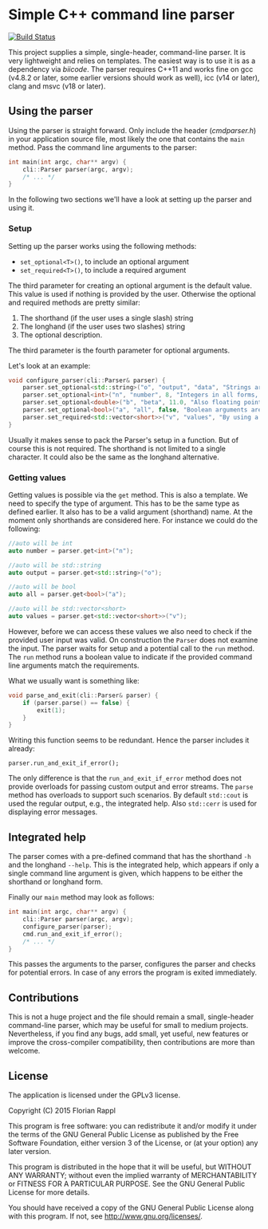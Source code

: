 # Simple C++ command line parser

[![Build Status](https://webapi.biicode.com/v1/badges/FlorianRappl/FlorianRappl/CmdParser/master)](https://www.biicode.com/FlorianRappl/CmdParser)

This project supplies a simple, single-header, command-line parser. It is very lightweight and relies on templates. The easiest way is to use it is as a dependency via *biicode*. The parser requires C++11 and works fine on gcc (v4.8.2 or later, some earlier versions should work as well), icc (v14 or later), clang and msvc (v18 or later).

## Using the parser

Using the parser is straight forward. Only include the header (*cmdparser.h*) in your application source file, most likely the one that contains the `main` method. Pass the command line arguments to the parser:

```cpp
int main(int argc, char** argv) {
	cli::Parser parser(argc, argv);
	/* ... */
}
```

In the following two sections we'll have a look at setting up the parser and using it.

### Setup

Setting up the parser works using the following methods:

* `set_optional<T>()`, to include an optional argument
* `set_required<T>()`, to include a required argument

The third parameter for creating an optional argument is the default value. This value is used if nothing is provided by the user. Otherwise the optional and required methods are pretty similar:

1. The shorthand (if the user uses a single slash) string
2. The longhand (if the user uses two slashes) string
3. The optional description.

The third parameter is the fourth parameter for optional arguments.

Let's look at an example:

```cpp
void configure_parser(cli::Parser& parser) {
	parser.set_optional<std::string>("o", "output", "data", "Strings are naturally included.");
	parser.set_optional<int>("n", "number", 8, "Integers in all forms, e.g., unsigned int, long long, ..., are possible.");
	parser.set_optional<double>("b", "beta", 11.0, "Also floating point values are possible.");
	parser.set_optional<bool>("a", "all", false, "Boolean arguments are simply switched when encountered, i.e. false to true if provided.");
	parser.set_required<std::vector<short>>("v", "values", "By using a vector it is possible to receive a multitude of inputs.");
}
```

Usually it makes sense to pack the Parser's setup in a function. But of course this is not required. The shorthand is not limited to a single character. It could also be the same as the longhand alternative.

### Getting values

Getting values is possible via the `get` method. This is also a template. We need to specify the type of argument. This has to be the same type as defined earlier. It also has to be a valid argument (shorthand) name. At the moment only shorthands are considered here. For instance we could do the following:

```cpp
//auto will be int
auto number = parser.get<int>("n");

//auto will be std::string
auto output = parser.get<std::string>("o");

//auto will be bool
auto all = parser.get<bool>("a");

//auto will be std::vector<short>
auto values = parser.get<std::vector<short>>("v");
```

However, before we can access these values we also need to check if the provided user input was valid. On construction the `Parser` does not examine the input. The parser waits for setup and a potential call to the `run` method. The `run` method runs a boolean value to indicate if the provided command line arguments match the requirements.

What we usually want is something like:

```cpp
void parse_and_exit(cli::Parser& parser) {
	if (parser.parse() == false) {
		exit(1);
	}
}
```

Writing this function seems to be redundant. Hence the parser includes it already:

	parser.run_and_exit_if_error();

The only difference is that the `run_and_exit_if_error` method does not provide overloads for passing custom output and error streams. The `parse` method has overloads to support such scenarios. By default `std::cout` is used the regular output, e.g., the integrated help. Also `std::cerr` is used for displaying error messages.

## Integrated help

The parser comes with a pre-defined command that has the shorthand `-h` and the longhand `--help`. This is the integrated help, which appears if only a single command line argument is given, which happens to be either the shorthand or longhand form.

Finally our `main` method may look as follows:

```cpp
int main(int argc, char** argv) {
	cli::Parser parser(argc, argv);
	configure_parser(parser);
	cmd.run_and_exit_if_error();
	/* ... */
}
```

This passes the arguments to the parser, configures the parser and checks for potential errors. In case of any errors the program is exited immediately.

## Contributions

This is not a huge project and the file should remain a small, single-header command-line parser, which may be useful for small to medium projects. Nevertheless, if you find any bugs, add small, yet useful, new features or improve the cross-compiler compatibility, then contributions are more than welcome.

## License

The application is licensed under the GPLv3 license.

Copyright (C) 2015 Florian Rappl
  
This program is free software: you can redistribute it and/or modify it under the terms of the GNU General Public License as published by the Free Software Foundation, either version 3 of the License, or (at your option) any later version.

This program is distributed in the hope that it will be useful, but WITHOUT ANY WARRANTY; without even the implied warranty of MERCHANTABILITY or FITNESS FOR A PARTICULAR PURPOSE. See the GNU General Public License for more details.

You should have received a copy of the GNU General Public License along with this program. If not, see http://www.gnu.org/licenses/.
